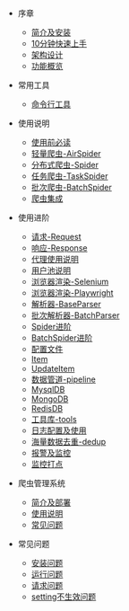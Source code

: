 * 序章
  * [简介及安装](README.md)
  * [10分钟快速上手](foreword/10分钟上手.md)
  * [架构设计](foreword/架构设计.md)
  * [功能概览](foreword/功能概览.md)

* 常用工具
  * [命令行工具](command/cmdline.md)

* 使用说明
  * [使用前必读](usage/使用前必读.md)
  * [轻量爬虫-AirSpider](usage/AirSpider.md)
  * [分布式爬虫-Spider](usage/Spider.md)
  * [任务爬虫-TaskSpider](usage/TaskSpider.md)
  * [批次爬虫-BatchSpider](usage/BatchSpider.md)
  * [爬虫集成](usage/爬虫集成.md)

* 使用进阶
  * [请求-Request](source_code/Request.md)
  * [响应-Response](source_code/Response.md)
  * [代理使用说明](source_code/proxy.md)
  * [用户池说明](source_code/UserPool.md)
  * [浏览器渲染-Selenium](source_code/浏览器渲染-Selenium.md)
  * [浏览器渲染-Playwright](source_code/浏览器渲染-Playwright)
  * [解析器-BaseParser](source_code/BaseParser.md)
  * [批次解析器-BatchParser](source_code/BatchParser.md)
  * [Spider进阶](source_code/Spider进阶.md)
  * [BatchSpider进阶](source_code/BatchSpider进阶.md)
  * [配置文件](source_code/配置文件.md)
  * [Item](source_code/Item.md)
  * [UpdateItem](source_code/UpdateItem.md)
  * [数据管道-pipeline](source_code/pipeline.md)
  * [MysqlDB](source_code/MysqlDB.md)
  * [MongoDB](source_code/MongoDB.md)
  * [RedisDB](source_code/RedisDB.md)
  * [工具库-tools](source_code/tools.md)
  * [日志配置及使用](source_code/logger.md)
  * [海量数据去重-dedup](source_code/dedup.md)
  * [报警及监控](source_code/报警及监控.md)
  * [监控打点](source_code/监控打点.md)

* 爬虫管理系统
  * [简介及部署](beapder_platform/feaplat.md)
  * [使用说明](beapder_platform/usage.md)
  * [常见问题](beapder_platform/question.md)

* 常见问题
  * [安装问题](question/安装问题.md)
  * [运行问题](question/运行问题.md)
  * [请求问题](question/请求问题.md)
  * [setting不生效问题](question/setting不生效问题.md)